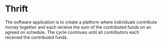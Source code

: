 # Thrift

The software application is to create a platform where individuals contribute money together and each receive the sum of the contributed funds on an agreed on schedule. The cycle continues until all contributors each received the contributed funds.
